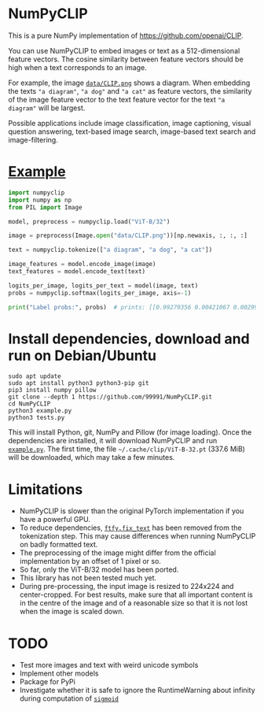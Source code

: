 # NumPyCLIP

This is a pure NumPy implementation of https://github.com/openai/CLIP.

You can use NumPyCLIP to embed images or text as a 512-dimensional feature vectors. The cosine similarity between feature vectors should be high when a text corresponds to an image.

For example, the image [`data/CLIP.png`](https://github.com/99991/NumPyCLIP/blob/main/data/CLIP.png) shows a diagram. When embedding the texts `"a diagram"`, `"a dog"` and `"a cat"` as feature vectors, the similarity of the image feature vector to the text feature vector for the text `"a diagram"` will be largest.

Possible applications include image classification, image captioning, visual question answering, text-based image search, image-based text search and image-filtering.

# [Example](https://github.com/99991/NumPyCLIP/blob/main/example.py)

```python
import numpyclip
import numpy as np
from PIL import Image

model, preprocess = numpyclip.load("ViT-B/32")

image = preprocess(Image.open("data/CLIP.png"))[np.newaxis, :, :, :]

text = numpyclip.tokenize(["a diagram", "a dog", "a cat"])

image_features = model.encode_image(image)
text_features = model.encode_text(text)

logits_per_image, logits_per_text = model(image, text)
probs = numpyclip.softmax(logits_per_image, axis=-1)

print("Label probs:", probs)  # prints: [[0.99279356 0.00421067 0.00299573]]
```

# Install dependencies, download and run on Debian/Ubuntu

```
sudo apt update
sudo apt install python3 python3-pip git
pip3 install numpy pillow
git clone --depth 1 https://github.com/99991/NumPyCLIP.git
cd NumPyCLIP
python3 example.py
python3 tests.py
```

This will install Python, git, NumPy and Pillow (for image loading). Once the dependencies are installed, it will download NumPyCLIP and run [`example.py`](https://github.com/99991/NumPyCLIP/blob/main/example.py). The first time, the file `~/.cache/clip/ViT-B-32.pt` (337.6 MiB) will be downloaded, which may take a few minutes.

# Limitations

* NumPyCLIP is slower than the original PyTorch implementation if you have a powerful GPU.
* To reduce dependencies, [`ftfy.fix_text`](https://github.com/openai/CLIP/blob/a9b1bf5920416aaeaec965c25dd9e8f98c864f16/clip/simple_tokenizer.py#L51) has been removed from the tokenization step. This may cause differences when running NumPyCLIP on badly formatted text.
* The preprocessing of the image might differ from the official implementation by an offset of 1 pixel or so.
* So far, only the ViT-B/32 model has been ported.
* This library has not been tested much yet.
* During pre-processing, the input image is resized to 224x224 and center-cropped. For best results, make sure that all important content is in the centre of the image and of a reasonable size so that it is not lost when the image is scaled down.

# TODO

* Test more images and text with weird unicode symbols
* Implement other models
* Package for PyPi
* Investigate whether it is safe to ignore the RuntimeWarning about infinity during computation of [`sigmoid`](https://github.com/99991/NumPyCLIP/blob/68cbd9254d4696d9ab5b4cd39e7d150547251740/numpyclip.py#L108)

